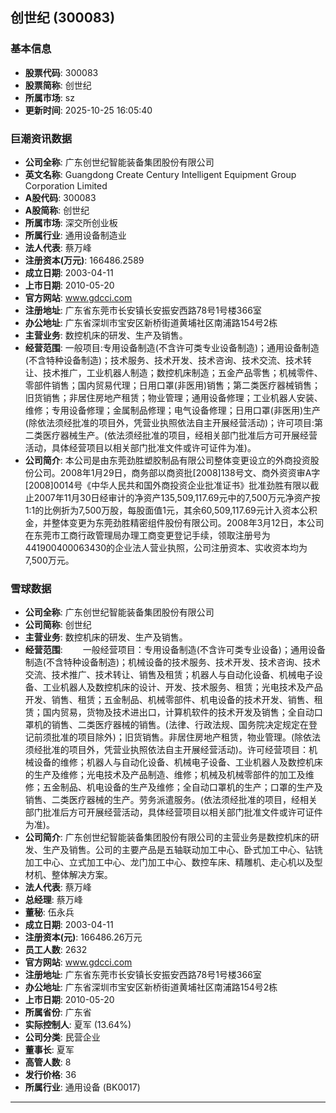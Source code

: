 ## 创世纪 (300083)

### 基本信息

- **股票代码**: 300083
- **股票简称**: 创世纪
- **所属市场**: sz
- **更新时间**: 2025-10-25 16:05:40

### 巨潮资讯数据

- **公司全称**: 广东创世纪智能装备集团股份有限公司
- **英文名称**: Guangdong Create Century Intelligent Equipment Group Corporation Limited
- **A股代码**: 300083
- **A股简称**: 创世纪
- **所属市场**: 深交所创业板
- **所属行业**: 通用设备制造业
- **法人代表**: 蔡万峰
- **注册资本(万元)**: 166486.2589
- **成立日期**: 2003-04-11
- **上市日期**: 2010-05-20
- **官方网站**: www.gdcci.com
- **注册地址**: 广东省东莞市长安镇长安振安西路78号1号楼366室
- **办公地址**: 广东省深圳市宝安区新桥街道黄埔社区南浦路154号2栋
- **主营业务**: 数控机床的研发、生产及销售。
- **经营范围**: 一般项目:专用设备制造(不含许可类专业设备制造)；通用设备制造(不含特种设备制造)；技术服务、技术开发、技术咨询、技术交流、技术转让、技术推广，工业机器人制造；数控机床制造；五金产品零售；机械零件、零部件销售；国内贸易代理；日用口罩(非医用)销售；第二类医疗器械销售；旧货销售；非居住房地产租赁；物业管理；通用设备修理；工业机器人安装、维修；专用设备修理；金属制品修理；电气设备修理；日用口罩(非医用)生产(除依法须经批准的项目外，凭营业执照依法自主开展经营活动)；许可项目:第二类医疗器械生产。(依法须经批准的项目，经相关部门批准后方可开展经营活动，具体经营项目以相关部门批准文件或许可证件为准)。
- **公司简介**: 本公司是由东莞劲胜塑胶制品有限公司整体变更设立的外商投资股份公司。2008年1月29日，商务部以商资批[2008]138号文、商外资资审A字[2008]0014号《中华人民共和国外商投资企业批准证书》批准劲胜有限以截止2007年11月30日经审计的净资产135,509,117.69元中的7,500万元净资产按1:1的比例折为7,500万股，每股面值1元，其余60,509,117.69元计入资本公积金，并整体变更为东莞劲胜精密组件股份有限公司。2008年3月12日，本公司在东莞市工商行政管理局办理工商变更登记手续，领取注册号为441900400063430的企业法人营业执照，公司注册资本、实收资本均为7,500万元。

### 雪球数据

- **公司全称**: 广东创世纪智能装备集团股份有限公司
- **公司简称**: 创世纪
- **主营业务**: 数控机床的研发、生产及销售。
- **经营范围**: 　　一般经营项目：专用设备制造(不含许可类专业设备)；通用设备制造(不含特种设备制造)；机械设备的技术服务、技术开发、技术咨询、技术交流、技术推广、技术转让、销售及租赁；机器人与自动化设备、机械电子设备、工业机器人及数控机床的设计、开发、技术服务、租赁；光电技术及产品开发、销售、租赁；五金制品、机械零部件、机电设备的技术开发、销售、租赁；国内贸易，货物及技术进出口，计算机软件的技术开发及销售；全自动口罩机的销售、二类医疗器械的销售。(法律、行政法规、国务院决定规定在登记前须批准的项目除外)；旧货销售。非居住房地产租赁，物业管理。(除依法须经批准的项目外，凭营业执照依法自主开展经营活动)。许可经营项目：机械设备的维修；机器人与自动化设备、机械电子设备、工业机器人及数控机床的生产及维修；光电技术及产品制造、维修；机械及机械零部件的加工及维修；五金制品、机电设备的生产及维修；全自动口罩机的生产；口罩的生产及销售、二类医疗器械的生产。劳务派遣服务。(依法须经批准的项目，经相关部门批准后方可开展经营活动，具体经营项目以相关部门批准文件或许可证件为准)。
- **公司简介**: 广东创世纪智能装备集团股份有限公司的主营业务是数控机床的研发、生产及销售。公司的主要产品是五轴联动加工中心、卧式加工中心、钻铣加工中心、立式加工中心、龙门加工中心、数控车床、精雕机、走心机以及型材机、整体解决方案。
- **法人代表**: 蔡万峰
- **总经理**: 蔡万峰
- **董秘**: 伍永兵
- **成立日期**: 2003-04-11
- **注册资本(元)**: 166486.26万元
- **员工人数**: 2632
- **官方网站**: www.gdcci.com
- **注册地址**: 广东省东莞市长安镇长安振安西路78号1号楼366室
- **办公地址**: 广东省深圳市宝安区新桥街道黄埔社区南浦路154号2栋
- **上市日期**: 2010-05-20
- **所属省份**: 广东省
- **实际控制人**: 夏军 (13.64%)
- **公司分类**: 民营企业
- **董事长**: 夏军
- **高管人数**: 8
- **发行价格**: 36
- **所属行业**: 通用设备 (BK0017)

---